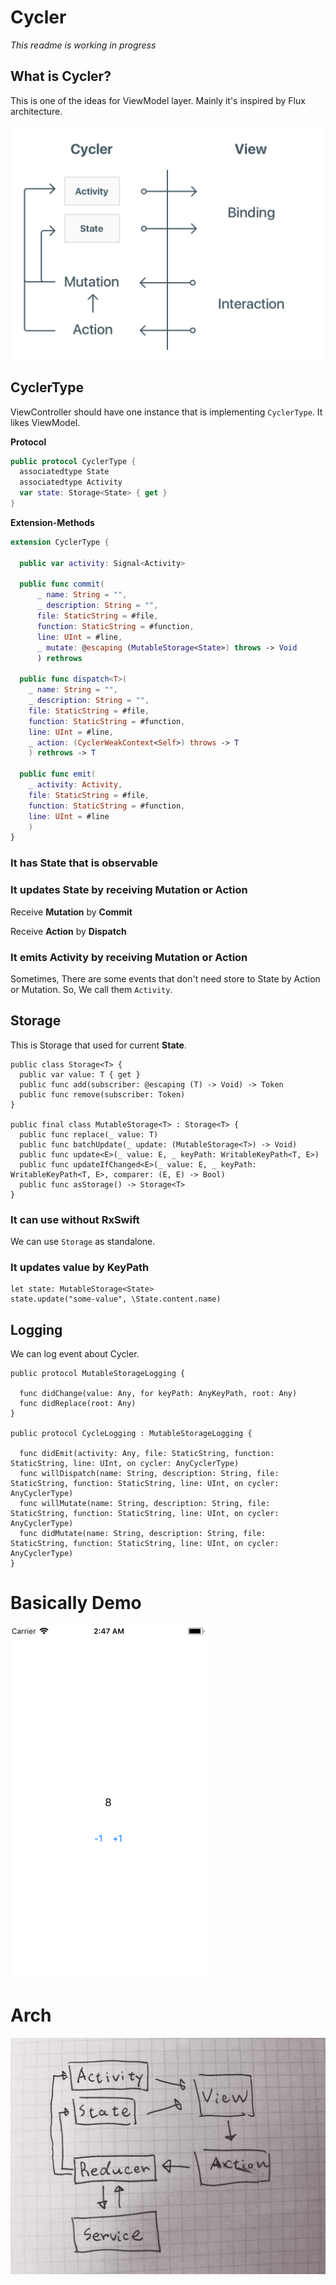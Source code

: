 # Cycler

*This readme is working in progress*

## What is Cycler?

This is one of the ideas for ViewModel layer.
Mainly it's inspired by Flux architecture.

<img src="Cycler@2x.png" style="width: 541px;">

## CyclerType

ViewController should have one instance that is implementing `CyclerType`.
It likes ViewModel.

**Protocol**

```swift
public protocol CyclerType {
  associatedtype State
  associatedtype Activity
  var state: Storage<State> { get }
}
```

**Extension-Methods**

```swift
extension CyclerType {
  
  public var activity: Signal<Activity>
  
  public func commit(
      _ name: String = "",
      _ description: String = "",
      file: StaticString = #file,
      function: StaticString = #function,
      line: UInt = #line,
      _ mutate: @escaping (MutableStorage<State>) throws -> Void
      ) rethrows

  public func dispatch<T>(
    _ name: String = "",
    _ description: String = "",
    file: StaticString = #file,
    function: StaticString = #function,
    line: UInt = #line,
    _ action: (CyclerWeakContext<Self>) throws -> T
    ) rethrows -> T
    
  public func emit(
    _ activity: Activity,
    file: StaticString = #file,
    function: StaticString = #function,
    line: UInt = #line
    )
}
```

### It has State that is observable

### It updates State by receiving Mutation or Action

Receive **Mutation** by **Commit**

Receive **Action** by **Dispatch**

### It emits Activity by receiving Mutation or Action

Sometimes, There are some events that don't need store to State by Action or Mutation.
So, We call them `Activity`.

## Storage

This is Storage that used for current **State**.

```
public class Storage<T> {
  public var value: T { get }
  public func add(subscriber: @escaping (T) -> Void) -> Token
  public func remove(subscriber: Token)
}

public final class MutableStorage<T> : Storage<T> {
  public func replace(_ value: T)
  public func batchUpdate(_ update: (MutableStorage<T>) -> Void)
  public func update<E>(_ value: E, _ keyPath: WritableKeyPath<T, E>)
  public func updateIfChanged<E>(_ value: E, _ keyPath: WritableKeyPath<T, E>, comparer: (E, E) -> Bool)
  public func asStorage() -> Storage<T>
}
```

### It can use without RxSwift

We can use `Storage` as standalone.

### It updates value by KeyPath

```
let state: MutableStorage<State>
state.update("some-value", \State.content.name)
```

## Logging

We can log event about Cycler.

```
public protocol MutableStorageLogging {

  func didChange(value: Any, for keyPath: AnyKeyPath, root: Any)
  func didReplace(root: Any)
}

public protocol CycleLogging : MutableStorageLogging {

  func didEmit(activity: Any, file: StaticString, function: StaticString, line: UInt, on cycler: AnyCyclerType)
  func willDispatch(name: String, description: String, file: StaticString, function: StaticString, line: UInt, on cycler: AnyCyclerType)
  func willMutate(name: String, description: String, file: StaticString, function: StaticString, line: UInt, on cycler: AnyCyclerType)
  func didMutate(name: String, description: String, file: StaticString, function: StaticString, line: UInt, on cycler: AnyCyclerType)
}
```

# Basically Demo

![](demo.gif)

# Arch

![](arch.jpg)
